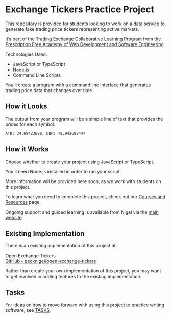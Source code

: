 
# Exchange Tickers Practice Project

This repository is provided for students looking to work on a data service to generate fake trading price tickers representing active markets.

It’s part of the [Trading Exchange Collaborative Learning Program](https://github.com/pecknigel/trading-exchange-collaborative-learning) from the [Prescription Free Academy of Web Development and Software Engineering](https://prescriptionfree.academy/)

Technologies Used:

- JavaScript or TypeScript
- Node.js
- Command Line Scripts

You’ll create a program with a command line interface that generates trading price data that changes over time.

## How it Looks

The output from your program will be a simple line of text that provides the prices for each symbol.

```
ATD: 34.69423688, DBH: 78.942689447
```

## How it Works

Choose whether to create your project using JavaScript or TypeScript.

You’ll need Node.js installed in order to run your script.

More information will be provided here soon, as we work with students on this project.

To learn what you need to complete this project, check out our [Courses and Resources](https://docs.prescriptionfree.academy/resources) page.

Ongoing support and guided learning is available from Nigel via the [main website](https://prescriptionfree.academy/).

## Existing Implementation

There is an existing implementation of this project at:

Open Exchange Tickers  
[GitHub - pecknigel/open-exchange-tickers](https://github.com/pecknigel/open-exchange-tickers)

Rather than create your own implementation of this project, you may want to get involved in adding features to the existing implementation.

## Tasks

For ideas on how to move forward with using this project to practice writing software, see [TASKS](https://github.com/pecknigel/exchange-tickers-practice-project/blob/main/TASKS.md).
